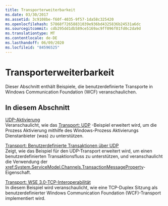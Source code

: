 ```yaml
---
title: Transporterweiterbarkeit
ms.date: 03/30/2017
ms.assetid: 3c9108be-f60f-4035-9f57-1da58c325420
ms.openlocfilehash: 57868f72658831039e936bd4325836b24531a6dc
ms.sourcegitcommit: cdb295dd1db589ce5169ac9ff096f01fd0c2da9d
ms.translationtype: MT
ms.contentlocale: de-DE
ms.lasthandoff: 06/09/2020
ms.locfileid: "84596525"
---
```

# <a name="transport-extensibility"></a>Transporterweiterbarkeit
Dieser Abschnitt enthält Beispiele, die benutzerdefinierte Transporte in Windows Communication Foundation (WCF) veranschaulichen.  
  
## <a name="in-this-section"></a>In diesem Abschnitt  
 [UDP-Aktivierung](udp-activation.md)  
 Veranschaulicht, wie das [Transport: UDP](transport-udp.md) -Beispiel erweitert wird, um die Prozess Aktivierung mithilfe des Windows-Prozess Aktivierungs Dienstanbieter (was) zu unterstützen.  
  
 [Transport: Benutzerdefinierte Transaktionen über UDP](transport-custom-transactions-over-udp-sample.md)  
 Zeigt, wie das Beispiel für den UDP-Transport erweitert wird, um einen benutzerdefinierten Transaktionsfluss zu unterstützen, und veranschaulicht die Verwendung der <xref:System.ServiceModel.Channels.TransactionMessageProperty>-Eigenschaft.  
  
 [Transport: WSE 3.0-TCP-Interoperabilität](transport-wse-3-0-tcp-interoperability.md)  
 In diesem Beispiel wird veranschaulicht, wie eine TCP-Duplex Sitzung als benutzerdefinierter Windows Communication Foundation (WCF)-Transport implementiert wird.
